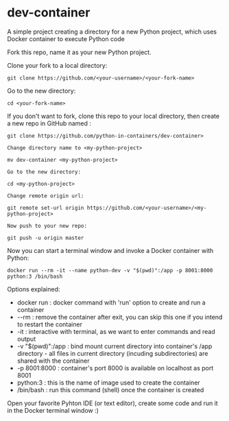 # dev-container
A simple project creating a directory for a new Python project, which uses Docker container to execute Python code

Fork this repo, name it as your new Python project.

Clone your fork to a local directory:

`git clone https://github.com/<your-username>/<your-fork-name>`

Go to the new directory:

`cd <your-fork-name>`

If you don't want to fork, clone this repo to your local directory, then create a new repo in GitHub named *<my-python-project>* :

    git clone https://github.com/python-in-containers/dev-container>

    Change directory name to <my-python-project>

    mv dev-container <my-python-project>

    Go to the new directory:

    cd <my-python-project>

    Change remote origin url:
    
    git remote set-url origin https://github.com/<your-username>/<my-python-project>
    
    Now push to your new repo:
    
    git push -u origin master

Now you can start a terminal window and invoke a Docker container with Python:

`docker run --rm -it --name python-dev -v "$(pwd)":/app -p 8001:8000 python:3 /bin/bash`

Options explained:

* docker run : docker command with 'run' option to create and run a container
* --rm : remove the container after exit, you can skip this one if you intend to restart the container
* -it : interactive with terminal, as we want to enter commands and read output
* -v "$(pwd)":/app : bind mount current directory into container's /app directory - all files in
                     current directory (incuding subdirectories) are shared with the container
* -p 8001:8000 : container's port 8000 is available on localhost as port 8001
* python:3 : this is the name of image used to create the container
* /bin/bash : run this command (shell) once the container is created

Open your favorite Pyhton IDE (or text editor), create some code and run it in the Docker terminal window :)

